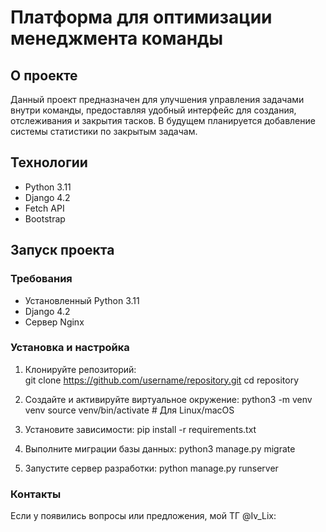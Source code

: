 # Платформа для оптимизации менеджмента команды  

## О проекте  
Данный проект предназначен для улучшения управления задачами внутри команды, предоставляя удобный интерфейс для создания, отслеживания и закрытия тасков. В будущем планируется добавление системы статистики по закрытым задачам.  

## Технологии  
- Python 3.11  
- Django 4.2  
- Fetch API  
- Bootstrap  

## Запуск проекта  
### Требования  
- Установленный Python 3.11  
- Django 4.2  
- Сервер Nginx  

### Установка и настройка  
1. Клонируйте репозиторий:  
   git clone https://github.com/username/repository.git
   cd repository
   
2. Создайте и активируйте виртуальное окружение:
python3 -m venv venv
source venv/bin/activate  # Для Linux/macOS

3. Установите зависимости:
   pip install -r requirements.txt
   
4. Выполните миграции базы данных:
   python3 manage.py migrate

5. Запустите сервер разработки:
   python manage.py runserver

### Контакты
Если у появились вопросы или предложения, мой ТГ @Iv_Lix:



   
